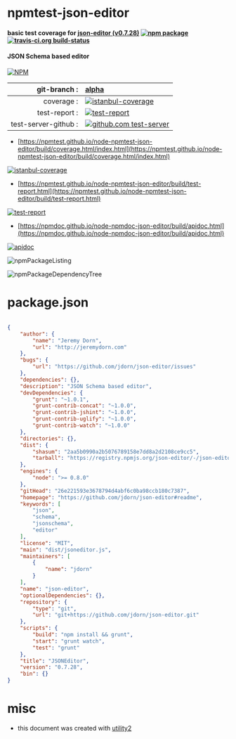 # npmtest-json-editor

#### basic test coverage for  [json-editor (v0.7.28)](https://github.com/jdorn/json-editor#readme)  [![npm package](https://img.shields.io/npm/v/npmtest-json-editor.svg?style=flat-square)](https://www.npmjs.org/package/npmtest-json-editor) [![travis-ci.org build-status](https://api.travis-ci.org/npmtest/node-npmtest-json-editor.svg)](https://travis-ci.org/npmtest/node-npmtest-json-editor)

#### JSON Schema based editor

[![NPM](https://nodei.co/npm/json-editor.png?downloads=true&downloadRank=true&stars=true)](https://www.npmjs.com/package/json-editor)

| git-branch : | [alpha](https://github.com/npmtest/node-npmtest-json-editor/tree/alpha)|
|--:|:--|
| coverage : | [![istanbul-coverage](https://npmtest.github.io/node-npmtest-json-editor/build/coverage.badge.svg)](https://npmtest.github.io/node-npmtest-json-editor/build/coverage.html/index.html)|
| test-report : | [![test-report](https://npmtest.github.io/node-npmtest-json-editor/build/test-report.badge.svg)](https://npmtest.github.io/node-npmtest-json-editor/build/test-report.html)|
| test-server-github : | [![github.com test-server](https://npmtest.github.io/node-npmtest-json-editor/GitHub-Mark-32px.png)](https://npmtest.github.io/node-npmtest-json-editor/build/app/index.html) | | build-artifacts : | [![build-artifacts](https://npmtest.github.io/node-npmtest-json-editor/glyphicons_144_folder_open.png)](https://github.com/npmtest/node-npmtest-json-editor/tree/gh-pages/build)|

- [https://npmtest.github.io/node-npmtest-json-editor/build/coverage.html/index.html](https://npmtest.github.io/node-npmtest-json-editor/build/coverage.html/index.html)

[![istanbul-coverage](https://npmtest.github.io/node-npmtest-json-editor/build/screenCapture.buildCi.browser.%252Ftmp%252Fbuild%252Fcoverage.lib.html.png)](https://npmtest.github.io/node-npmtest-json-editor/build/coverage.html/index.html)

- [https://npmtest.github.io/node-npmtest-json-editor/build/test-report.html](https://npmtest.github.io/node-npmtest-json-editor/build/test-report.html)

[![test-report](https://npmtest.github.io/node-npmtest-json-editor/build/screenCapture.buildCi.browser.%252Ftmp%252Fbuild%252Ftest-report.html.png)](https://npmtest.github.io/node-npmtest-json-editor/build/test-report.html)

- [https://npmdoc.github.io/node-npmdoc-json-editor/build/apidoc.html](https://npmdoc.github.io/node-npmdoc-json-editor/build/apidoc.html)

[![apidoc](https://npmdoc.github.io/node-npmdoc-json-editor/build/screenCapture.buildCi.browser.%252Ftmp%252Fbuild%252Fapidoc.html.png)](https://npmdoc.github.io/node-npmdoc-json-editor/build/apidoc.html)

![npmPackageListing](https://npmtest.github.io/node-npmtest-json-editor/build/screenCapture.npmPackageListing.svg)

![npmPackageDependencyTree](https://npmtest.github.io/node-npmtest-json-editor/build/screenCapture.npmPackageDependencyTree.svg)



# package.json

```json

{
    "author": {
        "name": "Jeremy Dorn",
        "url": "http://jeremydorn.com"
    },
    "bugs": {
        "url": "https://github.com/jdorn/json-editor/issues"
    },
    "dependencies": {},
    "description": "JSON Schema based editor",
    "devDependencies": {
        "grunt": "~1.0.1",
        "grunt-contrib-concat": "~1.0.0",
        "grunt-contrib-jshint": "~1.0.0",
        "grunt-contrib-uglify": "~1.0.0",
        "grunt-contrib-watch": "~1.0.0"
    },
    "directories": {},
    "dist": {
        "shasum": "2aa5b0990a2b5076789158e7dd8a2d2108ce9cc5",
        "tarball": "https://registry.npmjs.org/json-editor/-/json-editor-0.7.28.tgz"
    },
    "engines": {
        "node": ">= 0.8.0"
    },
    "gitHead": "26e221593e3678794d4abf6c0ba98ccb180c7387",
    "homepage": "https://github.com/jdorn/json-editor#readme",
    "keywords": [
        "json",
        "schema",
        "jsonschema",
        "editor"
    ],
    "license": "MIT",
    "main": "dist/jsoneditor.js",
    "maintainers": [
        {
            "name": "jdorn"
        }
    ],
    "name": "json-editor",
    "optionalDependencies": {},
    "repository": {
        "type": "git",
        "url": "git+https://github.com/jdorn/json-editor.git"
    },
    "scripts": {
        "build": "npm install && grunt",
        "start": "grunt watch",
        "test": "grunt"
    },
    "title": "JSONEditor",
    "version": "0.7.28",
    "bin": {}
}
```



# misc
- this document was created with [utility2](https://github.com/kaizhu256/node-utility2)
